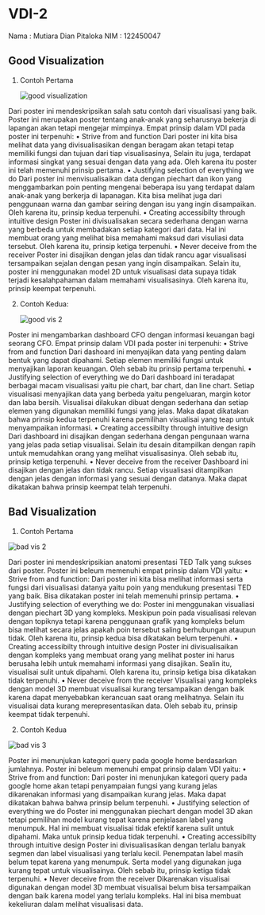 # VDI-2
Nama : Mutiara Dian Pitaloka
NIM : 122450047

## Good Visualization
1. Contoh Pertama
   
   ![good visualization](https://github.com/user-attachments/assets/113e99e9-95c8-4f1b-ad48-40f54bb0ac20)
   
Dari poster ini mendeskripsikan salah satu contoh dari visualisasi yang baik. Poster ini merupakan poster tentang anak-anak yang seharusnya bekerja di lapangan akan tetapi mengejar mimpinya. Empat prinsip dalam VDI pada poster ini terpenuhi:
•	Strive from and function
Dari poster ini kita bisa melihat data yang divisualisasikan dengan beragam akan tetapi tetap memiliki fungsi dan tujuan dari tiap visualisasinya, Selain itu juga, terdapat informasi singkat yang sesuai dengan data yang ada. Oleh karena itu poster ini telah memenuhi prinsip pertama.
•	Justifying selection of everything we do
Dari poster ini menvisualisaikan data dengan piechart dan ikon yang menggambarkan poin penting mengenai beberapa isu yang terdapat dalam anak-anak yang berkerja di lapanagan. Kita bisa melihat juga dari penggunaan warna dan gambar seiring dengan isu yang ingin disampaikan. Oleh karena itu, prinsip kedua terpenuhi.
•	Creating accessibilty through intuitive design
Poster ini divisualisakan secara sederhana dengan warna yang berbeda untuk membadakan setiap kategori dari data. Hal ini membuat orang yang melihat bisa memahami maksud dari visuliasi data tersebut. Oleh karena itu, prinsip ketiga terpenuhi.
•	Never deceive from the receiver
Poster ini disajikan dengan jelas dan tidak rancu agar visualisasi tersampaikan sejalan dengan pesan yang ingin disampaikan. Selain itu, poster ini menggunakan model 2D untuk visualisasi data supaya tidak terjadi kesalahpahaman dalam memahami visualisasinya. Oleh karena itu, prinsip keempat terpenuhi.

2. Contoh Kedua:
   
   ![good vis 2](https://github.com/user-attachments/assets/44aee132-7854-4b1b-be05-f7a7441ab7e7)
   
Poster ini mengambarkan dashboard CFO dengan informasi keuangan bagi seorang CFO. Empat prinsip dalam VDI pada poster ini terpenuhi:
•	Strive from and function
Dari dashoard ini menyajikan data yang penting dalam bentuk yang dapat dipahami. Setiap elemen memiliki fungsi untuk menyajikan laporan keuangan. Oleh sebab itu prinsip pertama terpenuhi.
•	Justifying selection of everything we do
Dari dashboard ini teradapat berbagai macam visualisasi yaitu pie chart, bar chart, dan line chart. Setiap visualisasi menyajikan data yang berbeda yaitu pengeluaran, margin kotor dan laba bersih. Visualisai dilakukan dibuat dengan sederhana dan setiap elemen yang digunakan memiliki fungsi yang jelas. Maka dapat dikatakan bahwa prinsip kedua terpenuhi karena pemilihan visualisai yang teap untuk menyampaikan informasi.
•	Creating accessibilty through intuitive design
Dari dashboard ini disajikan dengan sederhana dengan pengunaan warna yang jelas pada setiap visualisai. Selain itu desain ditampilkan dengan rapih untuk memudahkan orang yang melihat visualisasinya. Oleh sebab itu, prinsip ketiga terpenuhi.
•	Never deceive from the receiver
Dashboard ini disajikan dengan jelas dan tidak rancu. Setiap visualisasi ditampilkan dengan jelas dengan informasi yang sesuai dengan datanya. Maka dapat dikatakan bahwa prinsip keempat telah terpenuhi.

## Bad Visualization
1. Contoh Pertama
   
  ![bad vis 2](https://github.com/user-attachments/assets/f2526bfb-dd1f-40dc-bc37-0223ace998b2)
  
Dari poster ini mendeskripsikian anatomi presentasi TED Talk yang sukses dari poster. Poster ini beleum memenuhi empat prinsip dalam VDI yaitu: 
•	Strive from and function: 
Dari poster ini kita bisa melihat informasi serta fungsi dari visualisasi datanya yaitu poin yang mendukung presentasi TED yang baik. Bisa dikatakan poster ini telah memenuhi prinsip pertama.
•	Justifying selection of everything we do:
Poster ini menggunakan visualiasi dengan piechart 3D yang kompleks. Meskipun poin pada visualisasi relevan dengan topiknya tetapi karena penggunaan grafik yang kompleks belum bisa melihat secara jelas apakah poin tersebut saling berhubungan ataupun tidak. Oleh karena itu, prinsip kedua bisa dikatakan belum terpenuhi.
•	Creating accessibilty through intuitive design
Poster ini divisualisaikan dengan kompleks yang membuat orang yang melihat poster ini harus berusaha lebih untuk memahami informasi yang disajikan. Sealin itu, visualisai sulit untuk dipahami. Oleh karena itu, prinsip ketiga bisa dikatakan tidak terpenuhi.
•	Never deceive from the receiver
Visualisai yang kompleks dengan model 3D membuat visualisai kurang tersampaikan dengan baik karena dapat menyebabkan kerancuan saat orang melihatnya. Selain itu visualisai data kurang merepresentasikan data. Oleh sebab itu, prinsip keempat tidak terpenuhi.

2. Contoh Kedua
   
![bad vis 3](https://github.com/user-attachments/assets/c88d03d4-0d6c-43f2-a04d-f16f8ea8cb9c)

Poster ini menunjukan kategori query pada google home berdasarkan jumlahnya. Poster ini beleum memenuhi empat prinsip dalam VDI yaitu: 
•	Strive from and function: 
Dari poster ini menunjukan kategori query pada google home akan tetapi penyampaian fungsi yang kurang jelas dikarenakan informasi yang disampaikan kurang jelas. Maka dapat dikatakan bahwa bahwa prinsip belum terpenuhi.
•	Justifying selection of everything we do
Poster ini menggunakan piechart dengan model 3D akan tetapi pemilihan model kurang tepat karena penjelasan label yang menumpuk. Hal ini membuat visualisai tidak efektif karena sulit untuk dipahami. Maka untuk prinsip kedua tidak terpenuhi.
•	Creating accessibilty through intuitive design
Poster ini divisualisasikan dengan terlalu banyak segmen dan label visualisasi yang terlalu kecil. Penempatan label masih belum tepat karena yang menumpuk. Serta model yang digunakan juga kurang tepat untuk visualisainya. Oleh sebab itu, prinsip ketiga tidak terpenuhi.
•	Never deceive from the receiver
Dikarenakan visualisai digunakan dengan model 3D membuat visualisai belum bisa tersampaikan dengan baik karena model yang terlalu kompleks. Hal ini bisa membuat kekeliuran dalam melihat visualisasi data.


